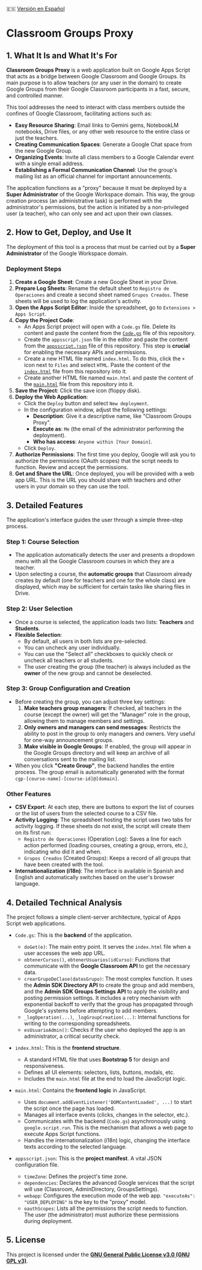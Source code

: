 🇪🇸 [Versión en Español](README.md)

# Classroom Groups Proxy

## 1. What It Is and What It's For

**Classroom Groups Proxy** is a web application built on Google Apps Script that acts as a bridge between Google Classroom and Google Groups. Its main purpose is to allow teachers (or any user in the domain) to create Google Groups from their Google Classroom participants in a fast, secure, and controlled manner.

This tool addresses the need to interact with class members outside the confines of Google Classroom, facilitating actions such as:

*   **Easy Resource Sharing**: Email links to Gemini gems, NotebookLM notebooks, Drive files, or any other web resource to the entire class or just the teachers.
*   **Creating Communication Spaces**: Generate a Google Chat space from the new Google Group.
*   **Organizing Events**: Invite all class members to a Google Calendar event with a single email address.
*   **Establishing a Formal Communication Channel**: Use the group's mailing list as an official channel for important announcements.

The application functions as a "proxy" because it must be deployed by a **Super Administrator** of the Google Workspace domain. This way, the group creation process (an administrative task) is performed with the administrator's permissions, but the action is initiated by a non-privileged user (a teacher), who can only see and act upon their own classes.

## 2. How to Get, Deploy, and Use It

The deployment of this tool is a process that must be carried out by a **Super Administrator** of the Google Workspace domain.

### Deployment Steps

1.  **Create a Google Sheet**: Create a new Google Sheet in your Drive.
2.  **Prepare Log Sheets**: Rename the default sheet to `Registro de Operaciones` and create a second sheet named `Grupos Creados`. These sheets will be used to log the application's activity.
3.  **Open the Apps Script Editor**: Inside the spreadsheet, go to `Extensions > Apps Script`.
4.  **Copy the Project Code**:
    *   An Apps Script project will open with a `Code.gs` file. Delete its content and paste the content from the [`Code.gs`](Code.gs) file of this repository.
    *   Create the `appsscript.json` file in the editor and paste the content from the [`appsscript.json`](appsscript.json) file of this repository. This step is **crucial** for enabling the necessary APIs and permissions.
    *   Create a new HTML file named `index.html`. To do this, click the `+` icon next to `Files` and select `HTML`. Paste the content of the [`index.html`](index.html) file from this repository into it.
    *   Create another HTML file named `main.html` and paste the content of the [`main.html`](main.html) file from this repository into it.
5.  **Save the Project**: Click the save icon (floppy disk).
6.  **Deploy the Web Application**:
    *   Click the `Deploy` button and select `New deployment`.
    *   In the configuration window, adjust the following settings:
        *   **Description**: Give it a descriptive name, like "Classroom Groups Proxy".
        *   **Execute as**: `Me` (the email of the administrator performing the deployment).
        *   **Who has access**: `Anyone within [Your Domain]`.
    *   Click `Deploy`.
7.  **Authorize Permissions**: The first time you deploy, Google will ask you to authorize the permissions (OAuth scopes) that the script needs to function. Review and accept the permissions.
8.  **Get and Share the URL**: Once deployed, you will be provided with a web app URL. This is the URL you should share with teachers and other users in your domain so they can use the tool.

## 3. Detailed Features

The application's interface guides the user through a simple three-step process.

### Step 1: Course Selection

*   The application automatically detects the user and presents a dropdown menu with all the Google Classroom courses in which they are a teacher.
*   Upon selecting a course, the **automatic groups** that Classroom already creates by default (one for teachers and one for the whole class) are displayed, which may be sufficient for certain tasks like sharing files in Drive.

### Step 2: User Selection

*   Once a course is selected, the application loads two lists: **Teachers** and **Students**.
*   **Flexible Selection**:
    *   By default, all users in both lists are pre-selected.
    *   You can uncheck any user individually.
    *   You can use the "Select all" checkboxes to quickly check or uncheck all teachers or all students.
    *   The user creating the group (the teacher) is always included as the **owner** of the new group and cannot be deselected.

### Step 3: Group Configuration and Creation

*   Before creating the group, you can adjust three key settings:
    1.  **Make teachers group managers**: If checked, all teachers in the course (except the owner) will get the "Manager" role in the group, allowing them to manage members and settings.
    2.  **Only owners and managers can send messages**: Restricts the ability to post in the group to only managers and owners. Very useful for one-way announcement groups.
    3.  **Make visible in Google Groups**: If enabled, the group will appear in the Google Groups directory and will keep an archive of all conversations sent to the mailing list.
*   When you click **"Create Group"**, the backend handles the entire process. The group email is automatically generated with the format `cgp-[course-name]-[course-id]@[domain]`.

### Other Features

*   **CSV Export**: At each step, there are buttons to export the list of courses or the list of users from the selected course to a CSV file.
*   **Activity Logging**: The spreadsheet hosting the script uses two tabs for activity logging. If these sheets do not exist, the script will create them on its first run:
    *   `Registro de Operaciones` (Operation Log): Saves a line for each action performed (loading courses, creating a group, errors, etc.), indicating who did it and when.
    *   `Grupos Creados` (Created Groups): Keeps a record of all groups that have been created with the tool.
*   **Internationalization (i18n)**: The interface is available in Spanish and English and automatically switches based on the user's browser language.

## 4. Detailed Technical Analysis

The project follows a simple client-server architecture, typical of Apps Script web applications.

*   `Code.gs`: This is the **backend** of the application.
    *   `doGet(e)`: The main entry point. It serves the `index.html` file when a user accesses the web app URL.
    *   `obtenerCursos()`, `obtenerUsuarios(idCurso)`: Functions that communicate with the **Google Classroom API** to get the necessary data.
    *   `crearGrupoDeClase(datosGrupo)`: The most complex function. It uses the **Admin SDK Directory API** to create the group and add members, and the **Admin SDK Groups Settings API** to apply the visibility and posting permission settings. It includes a retry mechanism with exponential backoff to verify that the group has propagated through Google's systems before attempting to add members.
    *   `_logOperation(...)`, `_logGroupCreation(...)`: Internal functions for writing to the corresponding spreadsheets.
    *   `esUsuarioAdmin()`: Checks if the user who deployed the app is an administrator, a critical security check.

*   `index.html`: This is the **frontend structure**.
    *   A standard HTML file that uses **Bootstrap 5** for design and responsiveness.
    *   Defines all UI elements: selectors, lists, buttons, modals, etc.
    *   Includes the `main.html` file at the end to load the JavaScript logic.

*   `main.html`: Contains the **frontend logic** in JavaScript.
    *   Uses `document.addEventListener('DOMContentLoaded', ...)` to start the script once the page has loaded.
    *   Manages all interface events (clicks, changes in the selector, etc.).
    *   Communicates with the backend (`Code.gs`) asynchronously using `google.script.run`. This is the mechanism that allows a web page to execute Apps Script functions.
    *   Handles the internationalization (i18n) logic, changing the interface texts according to the selected language.

*   `appsscript.json`: This is the **project manifest**. A vital JSON configuration file.
    *   `timeZone`: Defines the project's time zone.
    *   `dependencies`: Declares the advanced Google services that the script will use (Classroom, AdminDirectory, GroupsSettings).
    *   `webapp`: Configures the execution mode of the web app. `"executeAs": "USER_DEPLOYING"` is the key to the "proxy" model.
    *   `oauthScopes`: Lists all the permissions the script needs to function. The user (the administrator) must authorize these permissions during deployment.

## 5. License

This project is licensed under the **[GNU General Public License v3.0 (GNU GPL v3)](LICENSE)**.

